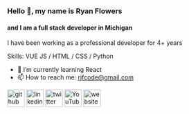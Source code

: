 ### Hello 👋, my name is Ryan Flowers
#### and I am a full stack developer in Michigan

I have been working as a professional developer for 4+ years

Skills: VUE JS / HTML / CSS / Python 

- 🌱 I’m currently learning React 
- 📫 How to reach me: rjfcode@gmail.com 


[<img src='https://cdn.jsdelivr.net/npm/simple-icons@3.0.1/icons/github.svg' alt='github' height='40'>](https://github.com/rjfcode)  [<img src='https://cdn.jsdelivr.net/npm/simple-icons@3.0.1/icons/linkedin.svg' alt='linkedin' height='40'>](https://www.linkedin.com/in/rjfcode/)  [<img src='https://cdn.jsdelivr.net/npm/simple-icons@3.0.1/icons/twitter.svg' alt='twitter' height='40'>](https://twitter.com/rjfcode)  [<img src='https://cdn.jsdelivr.net/npm/simple-icons@3.0.1/icons/youtube.svg' alt='YouTube' height='40'>](https://www.youtube.com/channel/rjfcode)  [<img src='https://cdn.jsdelivr.net/npm/simple-icons@3.0.1/icons/icloud.svg' alt='website' height='40'>](https://www.ryanflowers.dev)  

